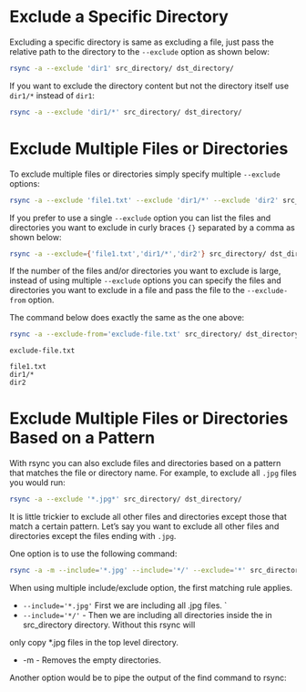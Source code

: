 # Exclude a Specific Directory

Excluding a specific directory is same as excluding a file, just pass the relative path to the directory to the `--exclude` option as shown below:

```bash
rsync -a --exclude 'dir1' src_directory/ dst_directory/
```

If you want to exclude the directory content but not the directory itself use `dir1/*` instead of `dir1`:

```bash
rsync -a --exclude 'dir1/*' src_directory/ dst_directory/
```

# Exclude Multiple Files or Directories

To exclude multiple files or directories simply specify multiple `--exclude` options:

```bash
rsync -a --exclude 'file1.txt' --exclude 'dir1/*' --exclude 'dir2' src_directory/ dst_directory/
```

If you prefer to use a single `--exclude` option you can list the files and directories you want to exclude in curly braces `{}` separated by a comma as shown below:

```bash
rsync -a --exclude={'file1.txt','dir1/*','dir2'} src_directory/ dst_directory/
```

If the number of the files and/or directories you want to exclude is large, instead of using multiple `--exclude` options you can specify the files and directories you want to exclude in a file and pass the file to the `--exclude-from` option.

The command below does exactly the same as the one above:

```bash
rsync -a --exclude-from='exclude-file.txt' src_directory/ dst_directory/
```

`exclude-file.txt`

```
file1.txt
dir1/*
dir2
```

# Exclude Multiple Files or Directories Based on a Pattern

With rsync you can also exclude files and directories based on a pattern that matches the file or directory name.
For example, to exclude all `.jpg` files you would run:

```bash
rsync -a --exclude '*.jpg*' src_directory/ dst_directory/
```


It is little trickier to exclude all other files and directories except those that match a certain pattern. Let’s say you want to exclude all other files and directories except the files ending with `.jpg`.

One option is to use the following command:


```bash
rsync -a -m --include='*.jpg' --include='*/' --exclude='*' src_directory/ dst_directory/
```

When using multiple include/exclude option, the first matching rule applies.

- `--include='*.jpg'` First we are including all .jpg files.
`
-  `--include='*/'` - Then we are including all directories inside the in src_directory directory. Without this rsync will 

only copy *.jpg files in the top level directory.

- -m - Removes the empty directories.

Another option would be to pipe the output of the find command to rsync:
















